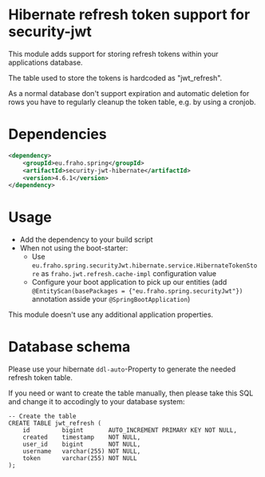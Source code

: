 # Hibernate refresh token support for security-jwt

This module adds support for storing refresh tokens within
your applications database.

The table used to store the tokens is hardcoded as "jwt_refresh".

As a normal database don't support expiration and automatic deletion
for rows you have to regularly cleanup the token table, e.g. by using a cronjob.

# Dependencies
```xml
<dependency>
    <groupId>eu.fraho.spring</groupId>
    <artifactId>security-jwt-hibernate</artifactId>
    <version>4.6.1</version>
</dependency>
```

# Usage
* Add the dependency to your build script
* When not using the boot-starter:
  * Use ```eu.fraho.spring.securityJwt.hibernate.service.HibernateTokenStore``` as ```fraho.jwt.refresh.cache-impl``` configuration value
  * Configure your boot application to pick up our entities (add ```@EntityScan(basePackages = {"eu.fraho.spring.securityJwt"})``` annotation asside your ```@SpringBootApplication```)

This module doesn't use any additional application properties.

# Database schema
Please use your hibernate ```ddl-auto```-Property to generate the needed refresh token table.

If you need or want to create the table manually, then please take this SQL and change it to accodingly to your database system:
```mysql
-- Create the table
CREATE TABLE jwt_refresh (
    id         bigint       AUTO_INCREMENT PRIMARY KEY NOT NULL,
    created    timestamp    NOT NULL,
    user_id    bigint       NOT NULL,
    username   varchar(255) NOT NULL,
    token      varchar(255) NOT NULL
);
```
